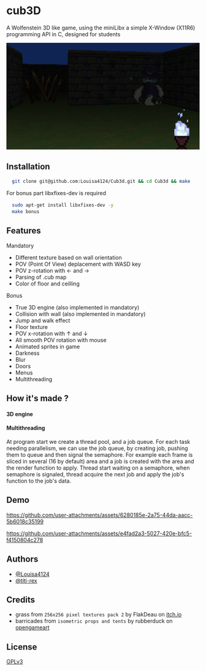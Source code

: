 # cub3D

A Wolfenstein 3D like game, using the miniLibx a simple X-Window (X11R6) programming API in C, designed for students


![screenshot of the game](https://raw.githubusercontent.com/Louisa4124/Cub3d/master/misc/screenshot0.png)


## Installation


```bash
  git clone git@github.com:Louisa4124/Cub3d.git && cd Cub3d && make
```

For bonus part libxfixes-dev is required
```bash
  sudo apt-get install libxfixes-dev -y
  make bonus
```

    
## Features

Mandatory 
- Different texture based on wall orientation
- POV (Point Of View) deplacement with WASD key
- POV z-rotation with ← and →
- Parsing of .cub map
- Color of floor and ceilling


Bonus 
- True 3D engine (also implemented in mandatory)
- Collision with wall (also implemented in mandatory)
- Jump and walk effect
- Floor texture
- POV x-rotation with ↑ and ↓
- All smooth POV rotation with mouse
- Animated sprites in game
- Darkness
- Blur
- Doors
- Menus
- Multithreading


## How it's made ?

#### 3D engine


#### Multithreading

At program start we create a thread pool, and a job queue.
For each task needing parallelism, we can use the job queue, by creating job, pushing them to queue and then signal the semaphore.
For example each frame is sliced in several (16 by default) area and a job is created with the area and the render function to apply.
Thread start waiting on a semaphore, when semaphore is signaled, thread acquire the next job and apply the job's function to the job's data.


## Demo

https://github.com/user-attachments/assets/6280185e-2a75-44da-aacc-5b6018c35199

https://github.com/user-attachments/assets/e4fad2a3-5027-420e-bfc5-f4150804c278





## Authors

- [@Louisa4124](https://www.github.com/Louisa4124)
- [@titi-rex](https://www.github.com/titi-rex)


## Credits
- grass from `256x256 pixel textures pack 2` by FlakDeau on [itch.io](https://itch.io/)
- barricades from `isometric props and tents` by rubberduck on [opengameart](https://opengameart.org/)


## License

[GPLv3](https://www.gnu.org/licenses/gpl-3.0.html)




